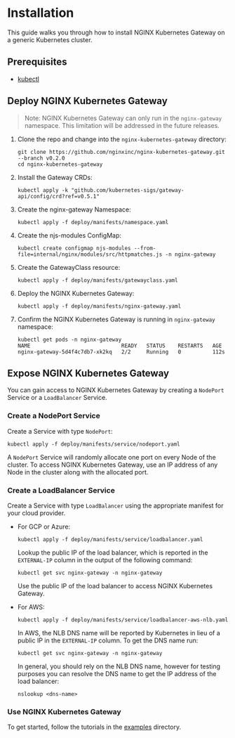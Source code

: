 # Installation

This guide walks you through how to install NGINX Kubernetes Gateway on a generic Kubernetes cluster.

## Prerequisites

- [kubectl](https://kubernetes.io/docs/tasks/tools/)

## Deploy NGINX Kubernetes Gateway

> Note: NGINX Kubernetes Gateway can only run in the `nginx-gateway` namespace. This limitation will be addressed in the future releases.

1. Clone the repo and change into the `nginx-kubernetes-gateway` directory:

   ```
   git clone https://github.com/nginxinc/nginx-kubernetes-gateway.git --branch v0.2.0
   cd nginx-kubernetes-gateway
   ```

1. Install the Gateway CRDs:

   ```
   kubectl apply -k "github.com/kubernetes-sigs/gateway-api/config/crd?ref=v0.5.1"
   ```

1. Create the nginx-gateway Namespace:

    ```
    kubectl apply -f deploy/manifests/namespace.yaml
    ```

1. Create the njs-modules ConfigMap:

    ```
    kubectl create configmap njs-modules --from-file=internal/nginx/modules/src/httpmatches.js -n nginx-gateway
    ```

1. Create the GatewayClass resource:

    ```
    kubectl apply -f deploy/manifests/gatewayclass.yaml
    ```

1. Deploy the NGINX Kubernetes Gateway:

   ```
   kubectl apply -f deploy/manifests/nginx-gateway.yaml
   ```

1. Confirm the NGINX Kubernetes Gateway is running in `nginx-gateway` namespace:

   ```
   kubectl get pods -n nginx-gateway
   NAME                             READY   STATUS    RESTARTS   AGE
   nginx-gateway-5d4f4c7db7-xk2kq   2/2     Running   0          112s
   ```

## Expose NGINX Kubernetes Gateway

You can gain access to NGINX Kubernetes Gateway by creating a `NodePort` Service or a `LoadBalancer` Service.

### Create a NodePort Service

Create a Service with type `NodePort`:

```
kubectl apply -f deploy/manifests/service/nodeport.yaml
```

A `NodePort` Service will randomly allocate one port on every Node of the cluster. To access NGINX Kubernetes Gateway, use an IP address of any Node in the cluster along with the allocated port.

### Create a LoadBalancer Service

Create a Service with type `LoadBalancer` using the appropriate manifest for your cloud provider.

- For GCP or Azure:

   ```
   kubectl apply -f deploy/manifests/service/loadbalancer.yaml
   ```

   Lookup the public IP of the load balancer, which is reported in the `EXTERNAL-IP` column in the output of the following command:

   ```
   kubectl get svc nginx-gateway -n nginx-gateway
   ```

   Use the public IP of the load balancer to access NGINX Kubernetes Gateway.

- For AWS:

   ```
   kubectl apply -f deploy/manifests/service/loadbalancer-aws-nlb.yaml
   ```

   In AWS, the NLB DNS name will be reported by Kubernetes in lieu of a public IP in the `EXTERNAL-IP` column. To get the DNS name run:

   ```
   kubectl get svc nginx-gateway -n nginx-gateway
   ```

   In general, you should rely on the NLB DNS name, however for testing purposes you can resolve the DNS name to get the IP address of the load balancer:

   ```
   nslookup <dns-name>
   ```

### Use NGINX Kubernetes Gateway

To get started, follow the tutorials in the [examples](../examples) directory.
